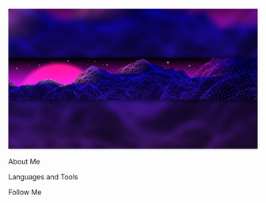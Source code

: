[![Header](https://github.com/DavidShariev/DavidShariev/blob/master/assets/header.jpg)](https://github.com/DavidShariev/)

About Me

Languages and Tools

Follow Me